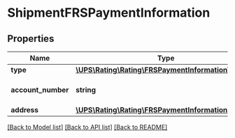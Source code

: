 # ShipmentFRSPaymentInformation

## Properties
Name | Type | Description | Notes
------------ | ------------- | ------------- | -------------
**type** | [**\UPS\Rating\Rating\FRSPaymentInformationType**](FRSPaymentInformationType.md) |  | 
**account_number** | **string** | UPS Account Number. | [optional] 
**address** | [**\UPS\Rating\Rating\FRSPaymentInformationAddress**](FRSPaymentInformationAddress.md) |  | [optional] 

[[Back to Model list]](../../README.md#documentation-for-models) [[Back to API list]](../../README.md#documentation-for-api-endpoints) [[Back to README]](../../README.md)


